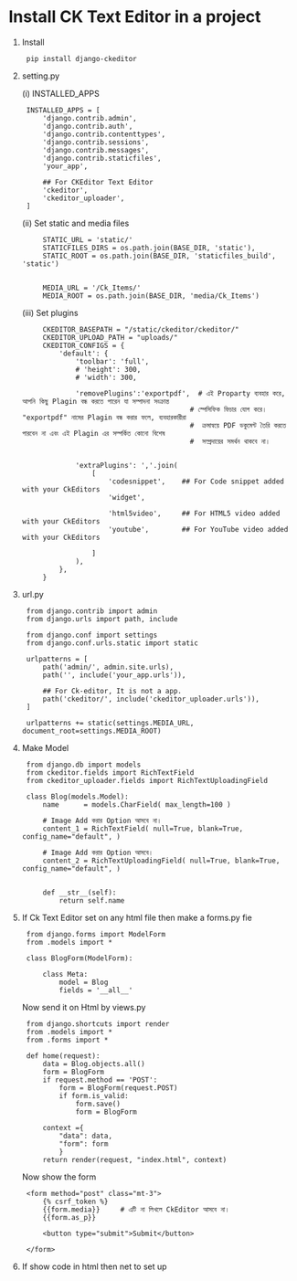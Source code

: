 # Install CK Text Editor in a project


1) Install 

        pip install django-ckeditor

2) setting.py

    (i) INSTALLED_APPS  

        INSTALLED_APPS = [
            'django.contrib.admin',
            'django.contrib.auth',
            'django.contrib.contenttypes',
            'django.contrib.sessions',
            'django.contrib.messages',
            'django.contrib.staticfiles',
            'your_app',

            ## For CKEditor Text Editor
            'ckeditor',
            'ckeditor_uploader',
        ]

    (ii) Set static and media files

            STATIC_URL = 'static/'
            STATICFILES_DIRS = os.path.join(BASE_DIR, 'static'),
            STATIC_ROOT = os.path.join(BASE_DIR, 'staticfiles_build', 'static')


            MEDIA_URL = '/Ck_Items/'
            MEDIA_ROOT = os.path.join(BASE_DIR, 'media/Ck_Items')


    (iii) Set plugins

            CKEDITOR_BASEPATH = "/static/ckeditor/ckeditor/"
            CKEDITOR_UPLOAD_PATH = "uploads/"
            CKEDITOR_CONFIGS = {
                'default': {
                    'toolbar': 'full',
                    # 'height': 300,
                    # 'width': 300,

                    'removePlugins':'exportpdf',  # এই Proparty ব্যবহার করে, আপনি কিছু Plagin বন্ধ করতে পারেন যা সম্পাদনা সংক্রান্ত 
                                                # স্পেসিফিক ফিচার যোগ করে। "exportpdf" নামের Plagin বন্ধ করার ফলে, ব্যবহারকারীরা
                                                #  ক্রমান্বয়ে PDF ডকুমেন্ট তৈরি করতে পারবেন না এবং এই Plagin এর সম্পর্কিত কোনো বিশেষ
                                                #  সম্প্রদায়ের সমর্থন থাকবে না।

                    
                    'extraPlugins': ','.join(
                        [
                            'codesnippet',    ## For Code snippet added with your CkEditors
                            'widget',

                            'html5video',     ## For HTML5 video added with your CkEditors
                            'youtube',        ## For YouTube video added with your CkEditors     
                            
                        ]
                    ),       
                },
            }



3) url.py

        from django.contrib import admin
        from django.urls import path, include

        from django.conf import settings
        from django.conf.urls.static import static

        urlpatterns = [
            path('admin/', admin.site.urls),
            path('', include('your_app.urls')),

            ## For Ck-editor, It is not a app.
            path('ckeditor/', include('ckeditor_uploader.urls')),  
        ]

        urlpatterns += static(settings.MEDIA_URL, document_root=settings.MEDIA_ROOT)



4) Make Model 

        from django.db import models
        from ckeditor.fields import RichTextField
        from ckeditor_uploader.fields import RichTextUploadingField

        class Blog(models.Model):
            name      = models.CharField( max_length=100 )

            # Image Add করার Option আসবে না।
            content_1 = RichTextField( null=True, blank=True, config_name="default", )  

            # Image Add করার Option আসবে।   
            content_2 = RichTextUploadingField( null=True, blank=True, config_name="default", )
            

            def __str__(self):
                return self.name



5) If Ck Text Editor set on any html file then make a forms.py fie

        from django.forms import ModelForm
        from .models import *

        class BlogForm(ModelForm):

            class Meta:
                model = Blog
                fields = '__all__'


    Now send it on Html by views.py

        from django.shortcuts import render
        from .models import *
        from .forms import *

        def home(request):
            data = Blog.objects.all()
            form = BlogForm
            if request.method == 'POST':
                form = BlogForm(request.POST)
                if form.is_valid:
                    form.save()
                    form = BlogForm
                  
            context ={
                "data": data, 
                "form": form
                }
            return render(request, "index.html", context)

    Now show the form

        <form method="post" class="mt-3">
            {% csrf_token %}
            {{form.media}}     # এটি না লিখলে CkEditor আসবে না।
            {{form.as_p}}

            <button type="submit">Submit</button>

        </form>


6) If show code in html then net to set up 

<link rel="stylesheet" href="https://cdnjs.cloudflare.com/ajax/libs/highlight.js/11.6.0/styles/devibeans.min.css" />

<script src="https://cdnjs.cloudflare.com/ajax/libs/highlight.js/11.6.0/highlight.min.js"></script>